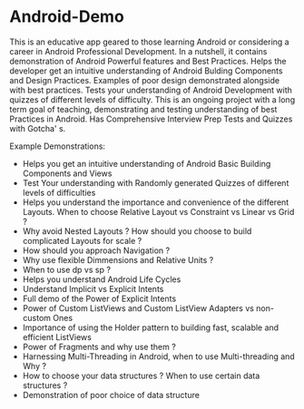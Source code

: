 # Android-Demo
This is an educative app geared to those learning Android or considering a career in Android Professional Development.
In a nutshell, it contains demonstration of Android Powerful features and Best Practices. 
Helps the developer get an intuitive understanding of Android Bulding Components and Design Practices.
Examples of poor design demonstrated alongside with best practices.
Tests your understanding of Android Development with quizzes of different levels of difficulty.
This is an ongoing project with a long term goal of teaching, demonstrating and testing understanding of best Practices in Android.
Has Comprehensive Interview Prep Tests and Quizzes with Gotcha' s.

Example Demonstrations: 

- Helps you get an intuitive understanding of Android Basic Building Components and Views
- Test Your understanding with Randomly generated Quizzes of different levels of difficulties
- Helps you understand the importance and convenience of the different Layouts. When to choose Relative Layout vs Constraint vs Linear vs Grid ?
- Why avoid Nested Layouts ? How should you choose to build complicated Layouts for scale ?
- How should you approach Navigation ? 
- Why use flexible Dimmensions and Relative Units ? 
- When to use dp vs sp ?
- Helps you understand Android Life Cycles
- Understand Implicit vs Explicit Intents
- Full demo of the Power of Explicit Intents 
- Power of Custom ListViews and Custom ListView Adapters vs non-custom Ones
- Importance of using the Holder pattern to building fast, scalable and efficient ListViews
- Power of Fragments and why use them ? 
- Harnessing Multi-Threading in Android, when to use Multi-threading and Why ?
- How to choose your data structures ? When to use certain data structures ? 
- Demonstration of poor choice of data structure  






